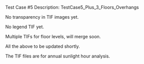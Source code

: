 Test Case #5 Description: TestCase5_Plus_3_Floors_Overhangs

No transparency in TIF images yet.

No legend TIF yet.

Multiple TIFs for floor levels, will merge soon.

All the above to be updated shortly.

The TIF files are for annual sunlight hour analysis.
